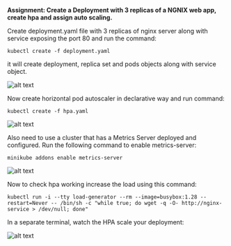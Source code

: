 **Assignment: Create a Deployment with 3 replicas of a NGNIX web app, create hpa and assign auto scaling.**

Create deployment.yaml file with 3 replicas of nginx server along with service exposing the port 80 and run the command:

```kubectl create -f deployment.yaml```

it will create deployment, replica set and pods objects along with service object.

![alt text](../Day-4/1.png)

Now create horizontal pod autoscaler in declarative way and run command:

```kubectl create -f hpa.yaml```

![alt text](../Day-4/2.png)

Also need to use a cluster that has a Metrics Server deployed and configured. Run the following command to enable metrics-server:

```minikube addons enable metrics-server```

![alt text](../Day-4/3.png)

Now to check hpa working increase the load using this command:

```kubectl run -i --tty load-generator --rm --image=busybox:1.28 --restart=Never -- /bin/sh -c "while true; do wget -q -O- http://nginx-service > /dev/null; done"```

In a separate terminal, watch the HPA scale your deployment:


![alt text](../Day-4/image.png)